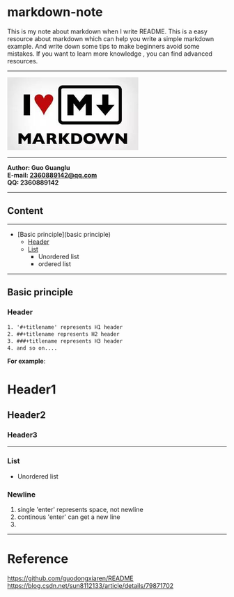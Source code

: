 # markdown-note
This is my note about markdown when I write README. This is a easy resource about markdown which can help you write a simple markdown example. And write down some tips to make beginners avoid some mistakes. If you want to learn more knowledge , you can find advanced resources.  
***  
![](/image/markdown_log.jpg)  

***
**Author: Guo Guanglu  
E-mail: 2360889142@qq.com  
QQ: 2360889142**  

***  
## Content  
-------
* [Basic principle](basic principle)  
	* [Header](#header)  
	* [List](#list)  
		* Unordered list
		* ordered list
	
	

***  
Basic principle  
-----
### Header  
```
1. '#+titlename' represents H1 header  
2. ##+titlename represents H2 header  
3. ###+titlename represents H3 header  
4. and so on....  
```  
**For example**:  
# Header1  
## Header2  
### Header3  
***  
### List  
* Unordered list

### Newline 
1. single 'enter' represents space, not newline  
2. continous 'enter' can get a new line  
3. 

***
# Reference  
https://github.com/guodongxiaren/README  
https://blog.csdn.net/sun8112133/article/details/79871702  


